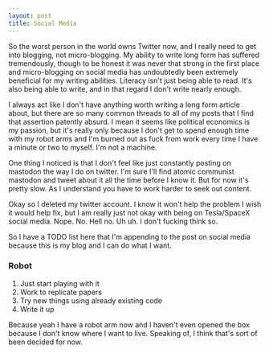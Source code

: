 ```yaml
---
layout: post
title: Social Media
---
```


So the worst person in the world owns Twitter now, and I really need to get into blogging, not micro-blogging. My ability to write long form has suffered tremendously, though to be honest it was never that strong in the first place and micro-blogging on social media has undoubtedly been extremely beneficial for my writing abilities. Literacy isn't just being able to read. It's also being able to write, and in that regard I don't write nearly enough.

I always act like I don't have anything worth writing a long form article about, but there are so many common threads to all of my posts that I find that assertion patently absurd. I mean it seems like political economics is my passion, but it's really only because I don't get to spend enough time with my robot arms and I'm burned out as fuck from work every time I have a minute or two to myself. I'm not a machine.

One thing I noticed is that I don't feel like just constantly posting on mastodon the way I do on twitter. I'm sure I'll find atomic communist mastodon and tweet about it all the time before I know it. But for now it's pretty slow. As I understand you have to work harder to seek out content.

Okay so I deleted my twitter account. I know it won't help the problem I wish it would help fix, but I am really just not okay with being on Tesla/SpaceX social media. Nope. No. Hell no. Uh uh. I don't fucking think so.

So I have a TODO list here that I'm appending to the post on social media because this is my blog and I can do what I want.

### Robot
1. Just start playing with it
2. Work to replicate papers
3. Try new things using already existing code
4. Write it up

Because yeah I have a robot arm now and I haven't even opened the box because I don't know where I want to live. Speaking of, I think that's sort of been decided for now.